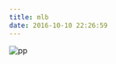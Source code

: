 ```yaml
---
title: mlb
date: 2016-10-10 22:26:59
---
```

![pp](http://ww2.sinaimg.cn/large/03faa1e3gw1f8njtpekijj20hs0hsjrw.jpg)